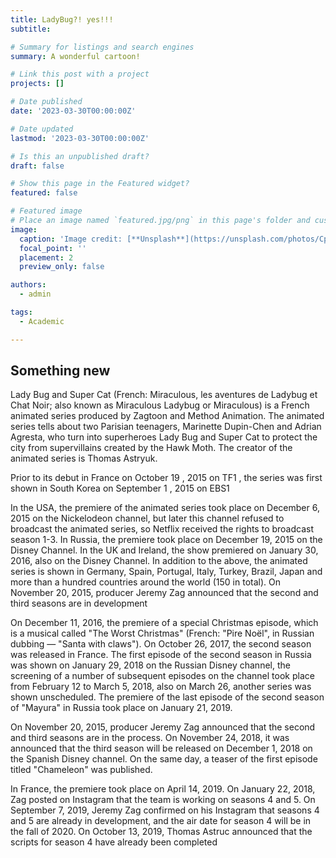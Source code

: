 ```yaml
---
title: LadyBug?! yes!!!
subtitle: 

# Summary for listings and search engines
summary: A wonderful cartoon!

# Link this post with a project
projects: []

# Date published
date: '2023-03-30T00:00:00Z'

# Date updated
lastmod: '2023-03-30T00:00:00Z'

# Is this an unpublished draft?
draft: false

# Show this page in the Featured widget?
featured: false

# Featured image
# Place an image named `featured.jpg/png` in this page's folder and customize its options here.
image:
  caption: 'Image credit: [**Unsplash**](https://unsplash.com/photos/CpkOjOcXdUY)'
  focal_point: ''
  placement: 2
  preview_only: false

authors:
  - admin

tags:
  - Academic

---
```


## Something new

Lady Bug and Super Cat (French: Miraculous, les aventures de Ladybug et Chat Noir; also known as Miraculous Ladybug or Miraculous) is a French animated series produced by Zagtoon and Method Animation. The animated series tells about two Parisian teenagers, Marinette Dupin-Chen and Adrian Agresta, who turn into superheroes Lady Bug and Super Cat to protect the city from supervillains created by the Hawk Moth. The creator of the animated series is Thomas Astryuk.

Prior to its debut in France on October 19 , 2015 on TF1 , the series was first shown in South Korea on September 1 , 2015 on EBS1

In the USA, the premiere of the animated series took place on December 6, 2015 on the Nickelodeon channel, but later this channel refused to broadcast the animated series, so Netflix received the rights to broadcast season 1-3. In Russia, the premiere took place on December 19, 2015 on the Disney Channel. In the UK and Ireland, the show premiered on January 30, 2016, also on the Disney Channel. In addition to the above, the animated series is shown in Germany, Spain, Portugal, Italy, Turkey, Brazil, Japan and more than a hundred countries around the world (150 in total). On November 20, 2015, producer Jeremy Zag announced that the second and third seasons are in development

On December 11, 2016, the premiere of a special Christmas episode, which is a musical called "The Worst Christmas" (French: "Pire Noël", in Russian dubbing — "Santa with claws"). On October 26, 2017, the second season was released in France. The first episode of the second season in Russia was shown on January 29, 2018 on the Russian Disney channel, the screening of a number of subsequent episodes on the channel took place from February 12 to March 5, 2018, also on March 26, another series was shown unscheduled. The premiere of the last episode of the second season of "Mayura" in Russia took place on January 21, 2019.

On November 20, 2015, producer Jeremy Zag announced that the second and third seasons are in the process. On November 24, 2018, it was announced that the third season will be released on December 1, 2018 on the Spanish Disney channel. On the same day, a teaser of the first episode titled "Chameleon" was published.

In France, the premiere took place on April 14, 2019. On January 22, 2018, Zag posted on Instagram that the team is working on seasons 4 and 5. On September 7, 2019, Jeremy Zag confirmed on his Instagram that seasons 4 and 5 are already in development, and the air date for season 4 will be in the fall of 2020. On October 13, 2019, Thomas Astruc announced that the scripts for season 4 have already been completed


